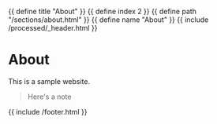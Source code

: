 {{ define title "About" }}
{{ define index 2 }}
{{ define path "/sections/about.html" }}
{{ define name "About" }}
{{ include /processed/_header.html }}

# About

This is a sample website.

> Here's a note

{{ include /footer.html }}